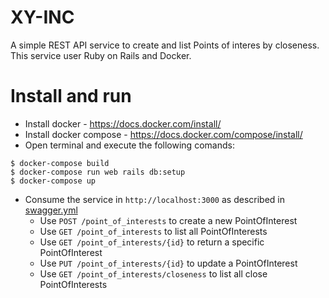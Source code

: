 # XY-INC

A simple REST API service to create and list Points of interes by closeness.
This service user Ruby on Rails and Docker.

# Install and run

* Install docker - https://docs.docker.com/install/
* Install docker compose - https://docs.docker.com/compose/install/
* Open terminal and execute the following comands:
```shell
$ docker-compose build
$ docker-compose run web rails db:setup
$ docker-compose up
```
* Consume the service in `http://localhost:3000` as described in [swagger.yml](https://github.com/abnercarleto/xy-inc/blob/master/swagger.yml)
  * Use `POST /point_of_interests` to create a new PointOfInterest
  * Use `GET /point_of_interests` to list all PointOfInterests
  * Use `GET /point_of_interests/{id}` to return a specific PointOfInterest
  * Use `PUT /point_of_interests/{id}` to update a PointOfInterest
  * Use `GET /point_of_interests/closeness` to list all close PointOfInterests
